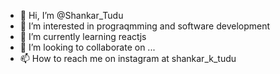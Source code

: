 - 👋 Hi, I’m @Shankar_Tudu
- 👀 I’m interested in prograqmming and software development
- 🌱 I’m currently learning reactjs
- 💞️ I’m looking to collaborate on ...
- 📫 How to reach me on instagram at shankar_k_tudu

<!---
shankartudu55/shankartudu55 is a ✨ special ✨ repository because its `README.md` (this file) appears on your GitHub profile.
You can click the Preview link to take a look at your changes.
--->
